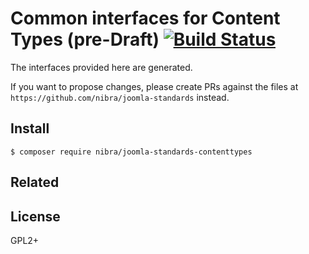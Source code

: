 # Common interfaces for Content Types (pre-Draft) [![Build Status](https://travis-ci.org/nibra/joomla-standards-contenttypes.svg?branch=master)](https://travis-ci.org/nibra/joomla-standards-contenttypes)

The interfaces provided here are generated.

If you want to propose changes, please create PRs against the files at `https://github.com/nibra/joomla-standards` instead.


## Install

```
$ composer require nibra/joomla-standards-contenttypes
```


## Related


## License

GPL2+
